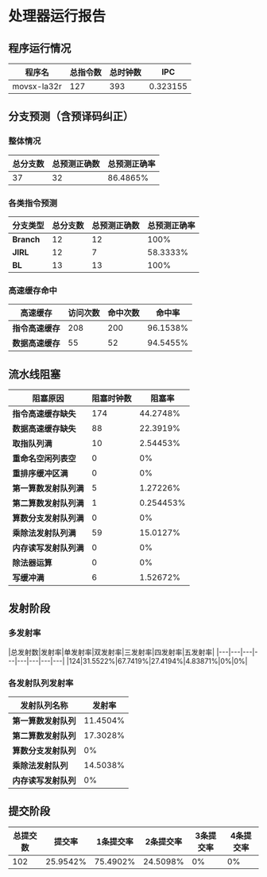 # 处理器运行报告
## 程序运行情况
|程序名|总指令数|总时钟数|IPC|
|---|---|---|---|
|movsx-la32r|127|393|0.323155|

## 分支预测（含预译码纠正）
### 整体情况
|总分支数|总预测正确数|总预测正确率|
|---|---|---|
|37|32|86.4865%|

### 各类指令预测
|分支类型|总分支数|总预测正确数|总预测正确率|
|---|---|---|---|
|**Branch**| 12 | 12 | 100%|
|**JIRL**| 12 | 7 | 58.3333%|
|**BL**| 13 | 13 | 100%|

### 高速缓存命中
|高速缓存|访问次数|命中次数|命中率|
|---|---|---|---|
|**指令高速缓存**| 208 | 200 | 96.1538%|
|**数据高速缓存**| 55 | 52 | 94.5455%|
## 流水线阻塞
|阻塞原因|阻塞时钟数|阻塞率|
|---|---|---|
|**指令高速缓存缺失**| 174 | 44.2748%|
|**数据高速缓存缺失**| 88 | 22.3919%|
|**取指队列满**| 10 | 2.54453%|
|**重命名空闲列表空**|0 | 0%|
|**重排序缓冲区满**|0 | 0%|
|**第一算数发射队列满**|5 | 1.27226%|
|**第二算数发射队列满**|1 | 0.254453%|
|**算数分支发射队列满**|0 | 0%|
|**乘除法发射队列满**|59 | 15.0127%|
|**内存读写发射队列满**|0 | 0%|
|**除法器运算**|0 | 0%|
|**写缓冲满**|6 | 1.52672%|

## 发射阶段
### 多发射率
|总发射数|发射率|单发射率|双发射率|三发射率|四发射率|五发射率|
|---|---|---|---|---|---|---|---|
|124|31.5522%|67.7419%|27.4194%|4.83871%|0%|0%|

### 各发射队列发射率
|发射队列名称|发射率|
|---|---|
|**第一算数发射队列**|11.4504%|
|**第二算数发射队列**|17.3028%|
|**算数分支发射队列**|0%|
|**乘除法发射队列**|14.5038%|
|**内存读写发射队列**|0%|

## 提交阶段
|总提交数|提交率|1条提交率|2条提交率|3条提交率|4条提交率|
|---|---|---|---|---|---|
|102|25.9542%|75.4902%|24.5098%|0%|0%|
